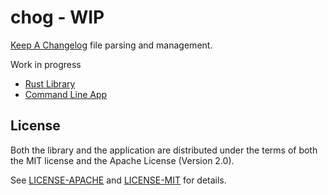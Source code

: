 # chog - WIP

[Keep A Changelog](https://keepachangelog.com/en/1.0.0/) file parsing and management.

Work in progress

- [Rust Library](lib/)
- [Command Line App](bin/)

## License

Both the library and the application are distributed under the terms of both the
MIT license and the Apache License (Version 2.0).

See [LICENSE-APACHE](LICENSE-APACHE) and [LICENSE-MIT](LICENSE-MIT) for details.
